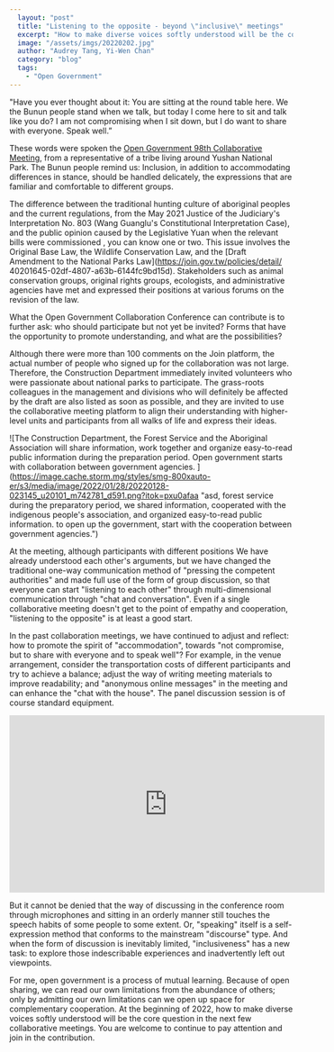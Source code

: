 ```yaml
---
  layout: "post"
  title: "Listening to the opposite - beyond \"inclusive\" meetings"
  excerpt: "How to make diverse voices softly understood will be the core of future collaborative meetings."
  image: "/assets/imgs/20220202.jpg"
  author: "Audrey Tang, Yi-Wen Chan"
  category: "blog"
  tags: 
    - "Open Government"
---
```



&quot;Have you ever thought about it: You are sitting at the round table here. We the Bunun people stand when we talk, but today I come here to sit and talk like you do? I am not compromising when I sit down, but I do want to share with everyone. Speak well.”

These words were spoken the [Open Government 98th Collaborative Meeting](https://cm.pdis.nat.gov.tw/98/), from a representative of a tribe living around Yushan National Park. The Bunun people remind us: Inclusion, in addition to accommodating differences in stance, should be handled delicately, the expressions that are familiar and comfortable to different groups. 

The difference between the traditional hunting culture of aboriginal peoples and the current regulations, from the May 2021 Justice of the Judiciary&#39;s Interpretation No. 803 (Wang Guanglu&#39;s Constitutional Interpretation Case), and the public opinion caused by the Legislative Yuan when the relevant bills were commissioned , you can know one or two. This issue involves the Original Base Law, the Wildlife Conservation Law, and the [Draft Amendment to the National Parks Law](https://join.gov.tw/policies/detail/ 40201645-02df-4807-a63b-6144fc9bd15d). Stakeholders such as animal conservation groups, original rights groups, ecologists, and administrative agencies have met and expressed their positions at various forums on the revision of the law. 

What the Open Government Collaboration Conference can contribute is to further ask: who should participate but not yet be invited? Forms that have the opportunity to promote understanding, and what are the possibilities? 

Although there were more than 100 comments on the Join platform, the actual number of people who signed up for the collaboration was not large. Therefore, the Construction Department immediately invited volunteers who were passionate about national parks to participate. The grass-roots colleagues in the management and divisions who will definitely be affected by the draft are also listed as soon as possible, and they are invited to use the collaborative meeting platform to align their understanding with higher-level units and participants from all walks of life and express their ideas. 

![The Construction Department, the Forest Service and the Aboriginal Association will share information, work together and organize easy-to-read public information during the preparation period. Open government starts with collaboration between government agencies. ](https://image.cache.storm.mg/styles/smg-800xauto-er/s3/media/image/2022/01/28/20220128-023145_u20101_m742781_d591.png?itok=pxu0afaa &quot;asd, forest service during the preparatory period, we shared information, cooperated with the indigenous people&#39;s association, and organized easy-to-read public information. to open up the government, start with the cooperation between government agencies.&quot;)

At the meeting, although participants with different positions We have already understood each other&#39;s arguments, but we have changed the traditional one-way communication method of &quot;pressing the competent authorities&quot; and made full use of the form of group discussion, so that everyone can start &quot;listening to each other&quot; through multi-dimensional communication through &quot;chat and conversation&quot;. Even if a single collaborative meeting doesn&#39;t get to the point of empathy and cooperation, &quot;listening to the opposite&quot; is at least a good start. 

In the past collaboration meetings, we have continued to adjust and reflect: how to promote the spirit of &quot;accommodation&quot;, towards &quot;not compromise, but to share with everyone and to speak well&quot;? For example, in the venue arrangement, consider the transportation costs of different participants and try to achieve a balance; adjust the way of writing meeting materials to improve readability; and &quot;anonymous online messages&quot; in the meeting and can enhance the &quot;chat with the house&quot;. The panel discussion session is of course standard equipment. 

 <iframe width="560" height="315" src="https://www.youtube.com/embed/8DvOj9YKvZY" frameborder="0" allowfullscreen></iframe> 

 But it cannot be denied that the way of discussing in the conference room through microphones and sitting in an orderly manner still touches the speech habits of some people to some extent. Or, &quot;speaking&quot; itself is a self-expression method that conforms to the mainstream &quot;discourse&quot; type. And when the form of discussion is inevitably limited, &quot;inclusiveness&quot; has a new task: to explore those indescribable experiences and inadvertently left out viewpoints. 

For me, open government is a process of mutual learning. Because of open sharing, we can read our own limitations from the abundance of others; only by admitting our own limitations can we open up space for complementary cooperation. At the beginning of 2022, how to make diverse voices softly understood will be the core question in the next few collaborative meetings. You are welcome to continue to pay attention and join in the contribution. 
